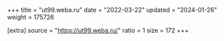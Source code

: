 +++
title = "ut99.weba.ru"
date = "2022-03-22"
updated = "2024-01-26"
weight = 175726

[extra]
source = "https://ut99.weba.ru/"
ratio = 1
size = 172
+++
